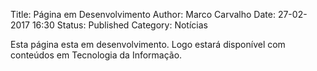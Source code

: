 Title: Página em Desenvolvimento
Author: Marco Carvalho
Date: 27-02-2017 16:30
Status: Published
Category: Notícias

Esta página esta em desenvolvimento. Logo estará disponível com conteúdos em Tecnologia da Informação.